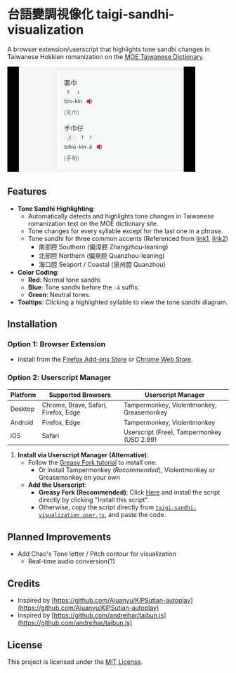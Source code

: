 # 台語變調視像化 taigi-sandhi-visualization

A browser extension/userscript that highlights tone sandhi changes in Taiwanese Hokkien romanization on the [MOE Taiwanese Dictionary](https://sutian.moe.edu.tw/).

![example](https://raw.githubusercontent.com/hey0wing/taigi-sandhi-visualization/main/readme/example.gif)

## Features

- **Tone Sandhi Highlighting**: 
    - Automatically detects and highlights tone changes in Taiwanese romanization text on the MOE dictionary site.
    - Tone changes for every syllable except for the last one in a phrase.
    - Tone sandhi for three common accents (Referenced from [link1](https://zh.wikipedia.org/zh-tw/閩南語音系#一般聲調), [link2](https://zh.wikipedia.org/zh-tw/臺灣話#連讀變調))
        - 南部腔 Southern (偏漳腔 Zhangzhou-leaning)
        - 北部腔 Northern (偏泉腔 Quanzhou-leaning)
        - 海口腔 Seaport / Coastal (泉州腔 Quanzhou)
- **Color Coding**:
    - **Red**: Normal tone sandhi.
    - **Blue**: Tone sandhi before the `-á` suffix.
    - **Green**: Neutral tones.
- **Tooltips**: Clicking a highlighted syllable to view the tone sandhi diagram.

## Installation

### Option 1: Browser Extension
- Install from the [Firefox Add-ons Store](https://addons.mozilla.org/en-US/firefox/addon/taigi-sandhi-visualization/) or [Chrome Web Store](https://chromewebstore.google.com/detail/ljkpjdedglglmhnggjhhapmdknjelppa).

### Option 2: Userscript Manager

| Platform | Supported Browsers | Userscript Manager |
|----------|--------------------|--------------------|
| Desktop  | Chrome, Brave, Safari, Firefox, Edge | Tampermonkey, Violentmonkey, Greasemonkey |
| Android  | Firefox, Edge      | Tampermonkey, Violentmonkey |
| iOS      | Safari             | Userscript (Free), Tampermonkey (USD 2.99) |


1. **Install via Userscript Manager (Alternative)**:
    - Follow the [Greasy Fork tutorial](https://greasyfork.org/en/help/installing-user-scripts) to install one.
        - Or install Tampermonkey (*Recommended*), Violentmonkey or Greasemonkey on your own
    -  **Add the Userscript**:
        - **Greasy Fork (Recommended)**: Click [Here](https://greasyfork.org/en/scripts/545891-taigi-sandhi-visualization) and install the script directly by clicking "Install this script".
        - Otherwise, copy the script directly from [`taigi-sandhi-visualization.user.js`](https://raw.githubusercontent.com/hey0wing/taigi-sandhi-visualization/main/taigi-sandhi-visualization.user.js), and paste the code.

## Planned Improvements

- Add Chao's Tone letter / Pitch contour for visualization
    - Real-time audio conversion(?)

## Credits

- Inspired by [https://github.com/Aiuanyu/KIPSutian-autoplay](https://github.com/Aiuanyu/KIPSutian-autoplay)
- Inspired by [https://github.com/andreihar/taibun.js](https://github.com/andreihar/taibun.js)

## License
This project is licensed under the [MIT License](LICENSE).